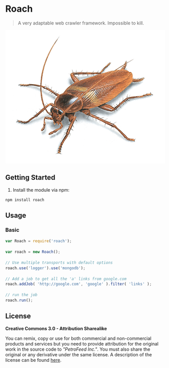 # Roach

> A very adaptable web crawler framework. Impossible to kill.

![Roach](roach_medium.png)

## Getting Started

1. Install the module via npm:
  
```
npm install roach
```

## Usage

### Basic

```js
var Roach = require('roach');

var roach = new Roach();

// Use multiple transports with default options
roach.use('logger').use('mongodb');

// Add a job to get all the 'a' links from google.com
roach.addJob( 'http://google.com', 'google' ).filter( 'links' );

// run the job
roach.run();
```

## License

**Creative Commons 3.0 - Attribution Sharealike**

You can remix, copy or use for both commercial and non-commercial products and services but you need to provide attribution for the original work in the source code to *"PetroFeed Inc."*. You must also share the original or any derivative under the same license. A description of the license can be found [here](http://creativecommons.org/licenses/by-sa/3.0).